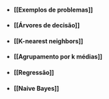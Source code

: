 - #### [[Exemplos de problemas]]
- #### [[Árvores de decisão]]
- #### [[K-nearest neighbors]]
- #### [[Agrupamento por k médias]]
- #### [[Regressão]]
- #### [[Naive Bayes]]
